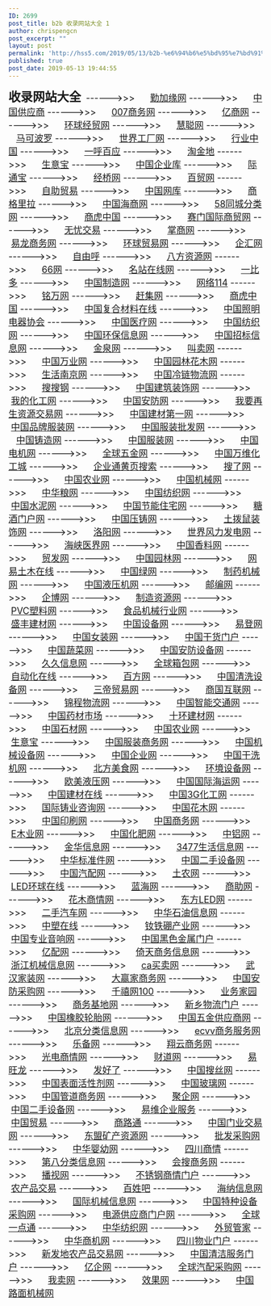 ```yaml
---
ID: 2699
post_title: b2b 收录网站大全 1
author: chrispengcn
post_excerpt: ""
layout: post
permalink: 'http://hss5.com/2019/05/13/b2b-%e6%94%b6%e5%bd%95%e7%bd%91%e7%ab%99%e5%a4%a7%e5%85%a8-1/'
published: true
post_date: 2019-05-13 19:44:55
---
```

<span style="font-size: x-large;"><strong>收录网站大全 </strong></span>
<span style="font-size: large;">
------&gt;&gt;&gt;      <a href="http://www.qjy168.com/" target="_blank" rel="noopener">勤加缘网</a>
------&gt;&gt;&gt;      <a href="http://cn.china.cn/" target="_blank" rel="noopener">中国供应商</a>
------&gt;&gt;&gt;      <a href="http://www.007swz.com/" target="_blank" rel="noopener">007商务网</a>
------&gt;&gt;&gt;      <a href="http://china.eb80.com/" target="_blank" rel="noopener">亿商网</a>
------&gt;&gt;&gt;      <a href="http://china.nowec.com/" target="_blank" rel="noopener">环球经贸网</a>
------&gt;&gt;&gt;      <a href="http://www.hc360.com/" target="_blank" rel="noopener">慧聪网</a>
------&gt;&gt;&gt;      <a href="http://china.makepolo.com/" target="_blank" rel="noopener">马可波罗</a>
------&gt;&gt;&gt;      <a href="http://ch.gongchang.com/" target="_blank" rel="noopener">世界工厂网</a>
------&gt;&gt;&gt;      <a href="http://www.zhongsou.net/" target="_blank" rel="noopener">行业中国</a>
------&gt;&gt;&gt;      <a href="http://www.youboy.com/" target="_blank" rel="noopener">一呼百应</a>
------&gt;&gt;&gt;      <a href="http://www.taojindi.com/" target="_blank" rel="noopener">淘金地</a>
------&gt;&gt;&gt;      <a href="http://china.toocle.com/" target="_blank" rel="noopener">生意宝</a>
------&gt;&gt;&gt;      <a href="http://www.qy6.com/" target="_blank" rel="noopener">中国企业库</a>
------&gt;&gt;&gt;      <a href="http://www.gtobal.com/" target="_blank" rel="noopener">际通宝</a>
------&gt;&gt;&gt;      <a href="http://www.hnce.com.cn/" target="_blank" rel="noopener">经桥网</a>
------&gt;&gt;&gt;      <a href="http://www.baimao.com/" target="_blank" rel="noopener">百贸网</a>
------&gt;&gt;&gt;      <a href="http://www.diytrade.com/" target="_blank" rel="noopener">自助贸易</a>
------&gt;&gt;&gt;      <a href="http://www.99114.com/" target="_blank" rel="noopener">中国网库</a>
------&gt;&gt;&gt;      <a href="http://www.sellgreat.com/" target="_blank" rel="noopener">商格里拉</a>
------&gt;&gt;&gt;      <a href="http://cn.hisupplier.com/" target="_blank" rel="noopener">中国海商网</a>
------&gt;&gt;&gt;      <a href="http://www.58.com/" target="_blank" rel="noopener">58同城分类网</a>
------&gt;&gt;&gt;      <a href="http://www.sonhoo.com/" target="_blank" rel="noopener">商虎中国</a>
------&gt;&gt;&gt;      <a href="http://www.sm160.com/" target="_blank" rel="noopener">赛门国际商贸网</a>
------&gt;&gt;&gt;      <a href="http://cn.ec51.com/" target="_blank" rel="noopener">无忧交易</a>
------&gt;&gt;&gt;      <a href="http://www.zs91.com/" target="_blank" rel="noopener">掌商网</a>
------&gt;&gt;&gt;      <a href="http://cn.etlong.com/" target="_blank" rel="noopener">易龙商务网</a>
------&gt;&gt;&gt;      <a href="http://china.herostart.com/" target="_blank" rel="noopener">环球贸易网</a>
------&gt;&gt;&gt;      <a href="http://www.qihuiwang.com/" target="_blank" rel="noopener">企汇网</a>
------&gt;&gt;&gt;      <a href="http://www.ziyouhu.com/" target="_blank" rel="noopener">自由呼</a>
------&gt;&gt;&gt;      <a href="http://www.b2b168.com/" target="_blank" rel="noopener">八方资源网</a>
------&gt;&gt;&gt;      <a href="http://www.play139.cn/" target="_blank" rel="noopener">66网</a>
------&gt;&gt;&gt;      <a href="http://www.fwol.cn/" target="_blank" rel="noopener">名站在线网</a>
------&gt;&gt;&gt;      <a href="http://www.ebdoor.com/" target="_blank" rel="noopener">一比多</a>
------&gt;&gt;&gt;      <a href="http://cn.made-in-china.com/" target="_blank" rel="noopener">中国制造网</a>
------&gt;&gt;&gt;      <a href="http://www.net114.com/" target="_blank" rel="noopener">网络114</a>
------&gt;&gt;&gt;      <a href="http://www.b2b.cn/" target="_blank" rel="noopener">铭万网</a>
------&gt;&gt;&gt;      <a href="http://www.ganji.com/" target="_blank" rel="noopener">赶集网</a>
------&gt;&gt;&gt;      <a href="http://cn.sonhoo.com/" target="_blank" rel="noopener">商虎中国</a>
------&gt;&gt;&gt;      <a href="http://www.frponline.com.cn/" target="_blank" rel="noopener">中国复合材料在线</a>
------&gt;&gt;&gt;      <a href="http://www.cali-light.com/b2b" target="_blank" rel="noopener">中国照明电器协会</a>
------&gt;&gt;&gt;      <a href="http://www.yiliao365.net/" target="_blank" rel="noopener">中国医疗网</a>
------&gt;&gt;&gt;      <a href="http://www.fzp.cn/" target="_blank" rel="noopener">中国纺织网</a>
------&gt;&gt;&gt;      <a href="http://www.17huanbao.com/" target="_blank" rel="noopener">中国环保信息网</a>
------&gt;&gt;&gt;      <a href="http://www.cnbidding.com/" target="_blank" rel="noopener">中国招标信息网</a>
------&gt;&gt;&gt;      <a href="http://www.jqw.com/" target="_blank" rel="noopener">金泉网</a>
------&gt;&gt;&gt;      <a href="http://www.jiaomai.com/" target="_blank" rel="noopener">叫卖网</a>
------&gt;&gt;&gt;      <a href="http://wanye.cc/" target="_blank" rel="noopener">中国万业网</a>
------&gt;&gt;&gt;      <a href="http://www.cx987.cn/" target="_blank" rel="noopener">中国园林花木网</a>
------&gt;&gt;&gt;      <a href="http://www.livnj.com/" target="_blank" rel="noopener">生活南京网</a>
------&gt;&gt;&gt;      <a href="http://www.cclcn.com/" target="_blank" rel="noopener">中国冷链物流网</a>
------&gt;&gt;&gt;      <a href="http://www.sososteel.com/" target="_blank" rel="noopener">搜搜钢</a>
------&gt;&gt;&gt;      <a href="http://www.ccd.com.cn/" target="_blank" rel="noopener">中国建筑装饰网</a>
------&gt;&gt;&gt;      <a href="http://www.mychemy.com/" target="_blank" rel="noopener">我的化工网</a>
------&gt;&gt;&gt;      <a href="http://www.cps.com.cn/" target="_blank" rel="noopener">中国安防网</a>
------&gt;&gt;&gt;      <a href="http://www.51zszy.com/" target="_blank" rel="noopener">我要再生资源交易网</a>
------&gt;&gt;&gt;      <a href="http://www.jc001.cn/" target="_blank" rel="noopener">中国建材第一网</a>
------&gt;&gt;&gt;      <a href="http://www.china-ef.com/" target="_blank" rel="noopener">中国品牌服装网</a>
------&gt;&gt;&gt;      <a href="http://www.efp8.com/" target="_blank" rel="noopener">中国服装批发网</a>
------&gt;&gt;&gt;      <a href="http://www.zhuzao.com/" target="_blank" rel="noopener">中国铸造网</a>
------&gt;&gt;&gt;      <a href="http://www.efu.com.cn/" target="_blank" rel="noopener">中国服装网</a>
------&gt;&gt;&gt;      <a href="http://www.djwxw.com/" target="_blank" rel="noopener">中国电机网</a>
------&gt;&gt;&gt;      <a href="http://www.wjw.cn/" target="_blank" rel="noopener">全球五金网</a>
------&gt;&gt;&gt;      <a href="http://www.chem.com.cn/" target="_blank" rel="noopener">中国万维化工城</a>
------&gt;&gt;&gt;      <a href="http://www.qyt.com/" target="_blank" rel="noopener">企业通黄页搜索</a>
------&gt;&gt;&gt;      <a href="http://www.51sole.com/" target="_blank" rel="noopener">搜了网</a>
------&gt;&gt;&gt;      <a href="http://www.agronet.com.cn/" target="_blank" rel="noopener">中国农业网</a>
------&gt;&gt;&gt;      <a href="http://www.jx.cn/" target="_blank" rel="noopener">中国机械网</a>
------&gt;&gt;&gt;      <a href="http://www.cngrain.com/" target="_blank" rel="noopener">中华粮网</a>
------&gt;&gt;&gt;      <a href="http://www.texnet.com.cn/" target="_blank" rel="noopener">中国纺织网</a>
------&gt;&gt;&gt;      <a href="http://www.ccement.com/" target="_blank" rel="noopener">中国水泥网</a>
------&gt;&gt;&gt;      <a href="http://www.chinajnzz.com/" target="_blank" rel="noopener">中国节能住宅网</a>
------&gt;&gt;&gt;      <a href="http://www.cntjmh.cn/" target="_blank" rel="noopener">糖酒门户网</a>
------&gt;&gt;&gt;      <a href="http://www.yzw.cc/" target="_blank" rel="noopener">中国压铸网</a>
------&gt;&gt;&gt;      <a href="http://www.tobosu.com/" target="_blank" rel="noopener">土拨鼠装饰网</a>
------&gt;&gt;&gt;      <a href="http://www.lyd.com.cn/" target="_blank" rel="noopener">洛阳网</a>
------&gt;&gt;&gt;      <a href="http://www.86wind.com/" target="_blank" rel="noopener">世界风力发电网</a>
------&gt;&gt;&gt;      <a href="http://www.hxyjw.com/" target="_blank" rel="noopener">海峡医界网</a>
------&gt;&gt;&gt;      <a href="http://www.zgxlw.cn/" target="_blank" rel="noopener">中国香料网</a>
------&gt;&gt;&gt;      <a href="http://www.hktdc.com/sc" target="_blank" rel="noopener">贸发网</a>
------&gt;&gt;&gt;      <a href="http://www.yuanlin.com/" target="_blank" rel="noopener">中国园林网</a>
------&gt;&gt;&gt;      <a href="http://www.co188.com/" target="_blank" rel="noopener">网易土木在线</a>
------&gt;&gt;&gt;      <a href="http://www.cngreen.net/" target="_blank" rel="noopener">中国绿网</a>
------&gt;&gt;&gt;      <a href="http://www.pharmjx.com/" target="_blank" rel="noopener">制药机械网</a>
------&gt;&gt;&gt;      <a href="http://www.eyeya.cn/" target="_blank" rel="noopener">中国液压机网</a>
------&gt;&gt;&gt;      <a href="http://www.youbian.com/" target="_blank" rel="noopener">邮编网</a>
------&gt;&gt;&gt;      <a href="http://www.bokee.net/" target="_blank" rel="noopener">企博网</a>
------&gt;&gt;&gt;      <a href="http://www.oemresource.com/" target="_blank" rel="noopener">制造资源网</a>
------&gt;&gt;&gt;      <a href="http://www.pvc123.com/" target="_blank" rel="noopener">PVC塑料网</a>
------&gt;&gt;&gt;      <a href="http://www.spjxcn.com/" target="_blank" rel="noopener">食品机械行业网</a>
------&gt;&gt;&gt;      <a href="http://www.jiancai.com/" target="_blank" rel="noopener">盛丰建材网</a>
------&gt;&gt;&gt;      <a href="http://www.cnsb.cn/" target="_blank" rel="noopener">中国设备网</a>
------&gt;&gt;&gt;      <a href="http://www.edeng.cn/" target="_blank" rel="noopener">易登网</a>
------&gt;&gt;&gt;      <a href="http://www.nz86.com/" target="_blank" rel="noopener">中国女装网</a>
------&gt;&gt;&gt;      <a href="http://www.zgghmh.com/" target="_blank" rel="noopener">中国干货门户</a>
------&gt;&gt;&gt;      <a href="http://www.vegnet.com.cn/" target="_blank" rel="noopener">中国蔬菜网</a>
------&gt;&gt;&gt;      <a href="http://www.secue.net/" target="_blank" rel="noopener">中国安防设备网</a>
------&gt;&gt;&gt;      <a href="http://www.99inf.com/" target="_blank" rel="noopener">久久信息网</a>
------&gt;&gt;&gt;      <a href="http://www.wtobag.com/" target="_blank" rel="noopener">全球箱包网</a>
------&gt;&gt;&gt;      <a href="http://www.gongkung.com/" target="_blank" rel="noopener">自动化在线</a>
------&gt;&gt;&gt;      <a href="http://www.byf.com/" target="_blank" rel="noopener">百方网</a>
------&gt;&gt;&gt;      <a href="http://www.qxjw.net/" target="_blank" rel="noopener">中国清洗设备网</a>
------&gt;&gt;&gt;      <a href="http://www.sandib2b.cn/" target="_blank" rel="noopener">三帝贸易网</a>
------&gt;&gt;&gt;      <a href="http://www.sg560.com/" target="_blank" rel="noopener">商国互联网</a>
------&gt;&gt;&gt;      <a href="http://www.jctrans.com/" target="_blank" rel="noopener">锦程物流网</a>
------&gt;&gt;&gt;      <a href="http://www.zhinengjiaotong.com/" target="_blank" rel="noopener">中国智能交通网</a>
------&gt;&gt;&gt;      <a href="http://www.zgycsc.com/" target="_blank" rel="noopener">中国药材市场</a>
------&gt;&gt;&gt;      <a href="http://www.10huan.com/" target="_blank" rel="noopener">十环建材网</a>
------&gt;&gt;&gt;      <a href="http://www.stone365.com/" target="_blank" rel="noopener">中国石材网</a>
------&gt;&gt;&gt;      <a href="http://www.zgny.com.cn/" target="_blank" rel="noopener">中国农业网</a>
------&gt;&gt;&gt;      <a href="http://www.shengyibao.com/" target="_blank" rel="noopener">生意宝</a>
------&gt;&gt;&gt;      <a href="http://www.sinoef.com/" target="_blank" rel="noopener">中国服装商务网</a>
------&gt;&gt;&gt;      <a href="http://www.machine.com.cn/" target="_blank" rel="noopener">中国机械设备网</a>
------&gt;&gt;&gt;      <a href="http://www.qiye.net/" target="_blank" rel="noopener">中国企业网</a>
------&gt;&gt;&gt;      <a href="http://www.ganxiji.info/" target="_blank" rel="noopener">中国干洗机网</a>
------&gt;&gt;&gt;      <a href="http://www.beifangmeishi.com/" target="_blank" rel="noopener">北方美食网</a>
------&gt;&gt;&gt;      <a href="http://www.hbhbhb.com/" target="_blank" rel="noopener">环境设备网</a>
------&gt;&gt;&gt;      <a href="http://www.omyy.com/" target="_blank" rel="noopener">欧美液压网</a>
------&gt;&gt;&gt;      <a href="http://www.shippingchina.com/" target="_blank" rel="noopener">中国国际海运网</a>
------&gt;&gt;&gt;      <a href="http://www.jc.net.cn/" target="_blank" rel="noopener">中国建材在线</a>
------&gt;&gt;&gt;      <a href="http://www.3ghgw.com/" target="_blank" rel="noopener">中国3G化工网</a>
------&gt;&gt;&gt;      <a href="http://www.zz361.com/" target="_blank" rel="noopener">国际铸业咨询网</a>
------&gt;&gt;&gt;      <a href="http://www.cnhm.net/" target="_blank" rel="noopener">中国花木网</a>
------&gt;&gt;&gt;      <a href="http://www.cpp1.cn/" target="_blank" rel="noopener">中国印刷网</a>
------&gt;&gt;&gt;      <a href="http://www.shangwu5.com/" target="_blank" rel="noopener">中国商务网</a>
------&gt;&gt;&gt;      <a href="http://www.zgmuye.com/" target="_blank" rel="noopener">E木业网</a>
------&gt;&gt;&gt;      <a href="http://www.fert.cn/" target="_blank" rel="noopener">中国化肥网</a>
------&gt;&gt;&gt;      <a href="http://www.cnal.com/" target="_blank" rel="noopener">中铝网</a>
------&gt;&gt;&gt;      <a href="http://www.jh23.com/" target="_blank" rel="noopener">金华信息网</a>
------&gt;&gt;&gt;      <a href="http://www.3477.com/" target="_blank" rel="noopener">3477生活信息网</a>
------&gt;&gt;&gt;      <a href="http://www.bzjw.com/" target="_blank" rel="noopener">中华标准件网</a>
------&gt;&gt;&gt;      <a href="http://www.cnessbw.com/" target="_blank" rel="noopener">中国二手设备网</a>
------&gt;&gt;&gt;      <a href="http://www.qipei8.com/" target="_blank" rel="noopener">中国汽配网</a>
------&gt;&gt;&gt;      <a href="http://www.tunong.cn/" target="_blank" rel="noopener">土农网</a>
------&gt;&gt;&gt;      <a href="http://www.ledgb.com/" target="_blank" rel="noopener">LED环球在线</a>
------&gt;&gt;&gt;      <a href="http://www.lanhii.com/" target="_blank" rel="noopener">蓝海网</a>
------&gt;&gt;&gt;      <a href="http://www.9aisn.com/" target="_blank" rel="noopener">商助网</a>
------&gt;&gt;&gt;      <a href="http://www.cnhmsq.com/" target="_blank" rel="noopener">花木商情网</a>
------&gt;&gt;&gt;      <a href="http://www.eastled.com/" target="_blank" rel="noopener">东方LED网</a>
------&gt;&gt;&gt;      <a href="http://www.twoauto.cn/" target="_blank" rel="noopener">二手汽车网</a>
------&gt;&gt;&gt;      <a href="http://www.petroleum.com.cn/" target="_blank" rel="noopener">中华石油信息网</a>
------&gt;&gt;&gt;      <a href="http://www.21cp.com/" target="_blank" rel="noopener">中塑在线</a>
------&gt;&gt;&gt;      <a href="http://www.ndfeb1688.com/" target="_blank" rel="noopener">钕铁硼产业网</a>
------&gt;&gt;&gt;      <a href="http://www.av220.com/" target="_blank" rel="noopener">中国专业音响网</a>
------&gt;&gt;&gt;      <a href="http://www.zghsjsw.com/" target="_blank" rel="noopener">中国黑色金属门户</a>
------&gt;&gt;&gt;      <a href="http://www.cnparts.com/" target="_blank" rel="noopener">亿配网</a>
------&gt;&gt;&gt;      <a href="http://www.ecchn.com/" target="_blank" rel="noopener">倚天商务信息网</a>
------&gt;&gt;&gt;      <a href="http://www.machineinfo-zj.com/" target="_blank" rel="noopener">浙江机械信息网</a>
------&gt;&gt;&gt;      <a href="http://www.ca-maimai.com/" target="_blank" rel="noopener">ca买卖网</a>
------&gt;&gt;&gt;      <a href="http://www.whjzw.net/" target="_blank" rel="noopener">武汉家装网</a>
------&gt;&gt;&gt;      <a href="http://b2b.dyj.cc/" target="_blank" rel="noopener">大赢家商务网</a>
------&gt;&gt;&gt;      <a href="http://www.vcn.com.cn/" target="_blank" rel="noopener">中国安防采购网</a>
------&gt;&gt;&gt;      <a href="http://www.qx100.com.cn/" target="_blank" rel="noopener">千禧网100</a>
------&gt;&gt;&gt;      <a href="http://www.jia868.com/" target="_blank" rel="noopener">业务家园</a>
------&gt;&gt;&gt;      <a href="http://www.enetbase.com/" target="_blank" rel="noopener">商务基地网</a>
------&gt;&gt;&gt;      <a href="http://www.zgxxwl.com/" target="_blank" rel="noopener">新乡物流门户</a>
------&gt;&gt;&gt;      <a href="http://www.rubb.cn/" target="_blank" rel="noopener">中国橡胶轮胎网</a>
------&gt;&gt;&gt;      <a href="http://www.chinawj168.com/" target="_blank" rel="noopener">中国五金供应商网</a>
------&gt;&gt;&gt;      <a href="http://www.788r.com/" target="_blank" rel="noopener">北京分类信息网</a>
------&gt;&gt;&gt;      <a href="http://www.12456.cn/" target="_blank" rel="noopener">ecvv商务服务网</a>
------&gt;&gt;&gt;      <a href="http://www.noobay.com/" target="_blank" rel="noopener">乐备网</a>
------&gt;&gt;&gt;      <a href="http://www.wwww-wwwww.com/" target="_blank" rel="noopener">翔云商务网</a>
------&gt;&gt;&gt;      <a href="http://b2b.ofweek.com/" target="_blank" rel="noopener">光电商情网</a>
------&gt;&gt;&gt;      <a href="http://www.caidao.so/" target="_blank" rel="noopener">财道网</a>
------&gt;&gt;&gt;      <a href="http://cn.emaodi.com/" target="_blank" rel="noopener">易旺龙</a>
------&gt;&gt;&gt;      <a href="http://www.fahaole.com/" target="_blank" rel="noopener">发好了</a>
------&gt;&gt;&gt;      <a href="http://www.sosw.net/" target="_blank" rel="noopener">中国搜丝网</a>
------&gt;&gt;&gt;      <a href="http://www.surfactant.com.cn/" target="_blank" rel="noopener">中国表面活性剂网</a>
------&gt;&gt;&gt;      <a href="http://www.glass.com.cn/" target="_blank" rel="noopener">中国玻璃网</a>
------&gt;&gt;&gt;      <a href="http://www.chinapipe.net/" target="_blank" rel="noopener">中国管道商务网</a>
------&gt;&gt;&gt;      <a href="http://www.nm288.com/" target="_blank" rel="noopener">聚企网</a>
------&gt;&gt;&gt;      <a href="http://www.fengj.com/" target="_blank" rel="noopener">中国二手设备网</a>
------&gt;&gt;&gt;      <a href="http://www.ev123.com/" target="_blank" rel="noopener">易维企业服务</a>
------&gt;&gt;&gt;      <a href="http://www.u1d1.com/" target="_blank" rel="noopener">中国贸易</a>
------&gt;&gt;&gt;      <a href="http://www.3566t.com/" target="_blank" rel="noopener">商路通</a>
------&gt;&gt;&gt;      <a href="http://www.cn-doors.com/" target="_blank" rel="noopener">中国门业交易网</a>
------&gt;&gt;&gt;      <a href="http://www.10s1.com/" target="_blank" rel="noopener">东盟矿产资源网</a>
------&gt;&gt;&gt;      <a href="http://www.y27.com/" target="_blank" rel="noopener">批发采购网</a>
------&gt;&gt;&gt;      <a href="http://www.61mami.com/" target="_blank" rel="noopener">中华婴幼网</a>
------&gt;&gt;&gt;      <a href="http://www.sc4888.com/" target="_blank" rel="noopener">四川商情</a>
------&gt;&gt;&gt;      <a href="http://www.di8.org/" target="_blank" rel="noopener">第八分类信息网</a>
------&gt;&gt;&gt;      <a href="http://e.huisou.com/" target="_blank" rel="noopener">会搜商务网</a>
------&gt;&gt;&gt;      <a href="http://info.boosj.com/" target="_blank" rel="noopener">播视网</a>
------&gt;&gt;&gt;      <a href="http://www.bxgsq.com/" target="_blank" rel="noopener">不锈钢商情门户</a>
------&gt;&gt;&gt;      <a href="http://www.chinancp.cn/" target="_blank" rel="noopener">农产品交易</a>
------&gt;&gt;&gt;      <a href="http://www.bx808.com/" target="_blank" rel="noopener">百姓吧</a>
------&gt;&gt;&gt;      <a href="http://www.csic.net.cn/" target="_blank" rel="noopener">海纳信息网</a>
------&gt;&gt;&gt;      <a href="http://www.machineryinfo.net/" target="_blank" rel="noopener">国际机械信息网</a>
------&gt;&gt;&gt;      <a href="http://www.tzsbcg.com/" target="_blank" rel="noopener">中国特种设备采购网</a>
------&gt;&gt;&gt;      <a href="http://www.dygys.com/" target="_blank" rel="noopener">电源供应商门户网</a>
------&gt;&gt;&gt;      <a href="http://www.qqydt.com/index.html" target="_blank" rel="noopener">全球一点通</a>
------&gt;&gt;&gt;      <a href="http://www.texindex.com.cn/" target="_blank" rel="noopener">中华纺织网</a>
------&gt;&gt;&gt;      <a href="http://cn.tradeiswear.com/" target="_blank" rel="noopener">外贸管家</a>
------&gt;&gt;&gt;      <a href="http://www.u69cn.com/" target="_blank" rel="noopener">中华商机网</a>
------&gt;&gt;&gt;      <a href="http://www.scwyw.com/" target="_blank" rel="noopener">四川物业门户</a>
------&gt;&gt;&gt;      <a href="http://www.xinfadi.net.cn/" target="_blank" rel="noopener">新发地农产品交易网</a>
------&gt;&gt;&gt;      <a href="http://www.qjfw.com.cn/" target="_blank" rel="noopener">中国清洁服务门户</a>
------&gt;&gt;&gt;      <a href="http://www.54086.com/" target="_blank" rel="noopener">亿企网</a>
------&gt;&gt;&gt;      <a href="http://www.qp365.net/" target="_blank" rel="noopener">全球汽配采购网</a>
------&gt;&gt;&gt;      <a href="http://www.womai.cn/" target="_blank" rel="noopener">我卖网</a>
------&gt;&gt;&gt;      <a href="http://www.51xiaoguo.com/" target="_blank" rel="noopener">效果网</a>
------&gt;&gt;&gt;      <a href="http://www.lmjx.net/" target="_blank" rel="noopener">中国路面机械网</a></span>